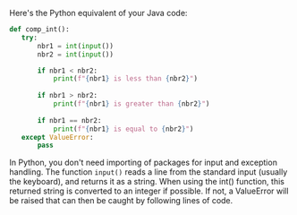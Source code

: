 Here's the Python equivalent of your Java code:

```python
def comp_int():
   try:
       nbr1 = int(input())
       nbr2 = int(input())

       if nbr1 < nbr2:
           print(f"{nbr1} is less than {nbr2}")
       
       if nbr1 > nbr2:
           print(f"{nbr1} is greater than {nbr2}")
        
       if nbr1 == nbr2:
           print(f"{nbr1} is equal to {nbr2}")
   except ValueError: 
       pass
```
In Python, you don't need importing of packages for input and exception handling. The function `input()` reads a line from the standard input (usually the keyboard), and returns it as a string. When using the int() function, this returned string is converted to an integer if possible. If not, a ValueError will be raised that can then be caught by following lines of code.

